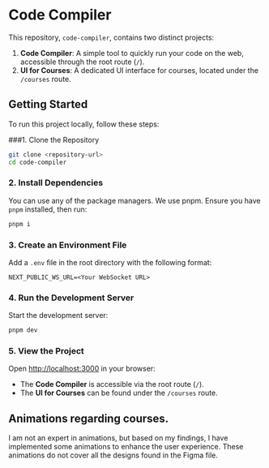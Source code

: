 # Code Compiler

This repository, `code-compiler`, contains two distinct projects:

1. **Code Compiler**: A simple tool to quickly run your code on the web, accessible through the root route (`/`).
2. **UI for Courses**: A dedicated UI interface for courses, located under the `/courses` route.

## Getting Started

To run this project locally, follow these steps:

###1. Clone the Repository
   ```bash
   git clone <repository-url>
   cd code-compiler
```

### 2. Install Dependencies
You can use any of the package managers. We use pnpm. Ensure you have `pnpm` installed, then run:
```bash
pnpm i
```

### 3. Create an Environment File
Add a `.env` file in the root directory with the following format:
```plaintext
NEXT_PUBLIC_WS_URL=<Your WebSocket URL>
```

### 4. Run the Development Server
Start the development server:
```bash
pnpm dev
```

### 5. View the Project
Open [http://localhost:3000](http://localhost:3000) in your browser:
- The **Code Compiler** is accessible via the root route (`/`).
- The **UI for Courses** can be found under the `/courses` route.

## Animations regarding courses.
I am not an expert in animations, but based on my findings, I have implemented some animations to enhance the user experience. These animations do not cover all the designs found in the Figma file.



